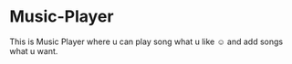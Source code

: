 # Music-Player
This is Music Player where u can play song what u like ☺️ and add songs what u want.

